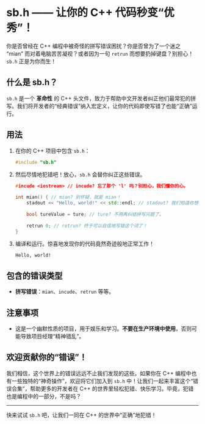 # sb.h —— 让你的 C++ 代码秒变“优秀”！

你是否曾经在 C++ 编程中被奇怪的拼写错误困扰？你是否曾为了一个迷之 “mian” 而对着电脑苦苦凝视？或者因为一句 `retrun` 而想要扔掉键盘？别担心！`sb.h` 正是为你而生！

## 什么是 sb.h？

`sb.h` 是一个 **革命性** 的 C++ 头文件，致力于帮助中文开发者纠正他们最常犯的拼写。我们将开发者的“经典错误”纳入宏定义，让你的代码即使写错了也能“正确”运行。

## 用法

1. 在你的 C++ 项目中包含 `sb.h`：

    ```cpp
    #include "sb.h"
    ```

2. 然后尽情地犯错吧！放心，`sb.h` 会替你纠正这些错误。

    ```cpp
    #incude <iostream> // incude? 忘了那个 'l' 吗？别担心，我们懂你的心。
    
    int mian() { // mian? 别怀疑，就是 mian！
        stadout << "Hello, world!" << std::endl; // stadout? 我们知道你想要 std::cout。
        
        bool tureValue = ture; // ture? 不用再纠结拼写问题了。
        
        retrun 0; // retrun? 终于可以自信地写错这个词了！
    }
    ```

4. 编译和运行。惊喜地发现你的代码竟然奇迹般地正常工作！

    ```
    Hello, world!
    ```

## 包含的错误类型

- **拼写错误**：`mian`、`incude`、`retrun` 等等。

## 注意事项

- 这是一个幽默性质的项目，用于娱乐和学习。**不要在生产环境中使用**，否则可能导致项目经理“精神错乱”。

## 欢迎贡献你的“错误”！

我们相信，这个世界上的错误远远不止我们发现的这些。如果你在 C++ 编程中也有一些独特的“神奇操作”，欢迎将它们加入到 `sb.h` 中！让我们一起来丰富这个“错误合集”，帮助更多的开发者在 C++ 的世界里轻松犯错、快乐学习。毕竟，犯错也是编程中的一部分，不是吗？

---

快来试试 `sb.h` 吧，让我们一同在 C++ 的世界中“正确”地犯错！
